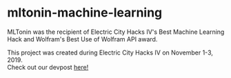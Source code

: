 # mltonin-machine-learning
MLTonin was the recipient of Electric City Hacks IV's Best Machine Learning Hack and Wolfram's Best Use of Wolfram API award.

This project was created during Electric City Hacks IV on November 1-3, 2019.  
Check out our devpost [here!](https://devpost.com/software/mltonin-frontend)
